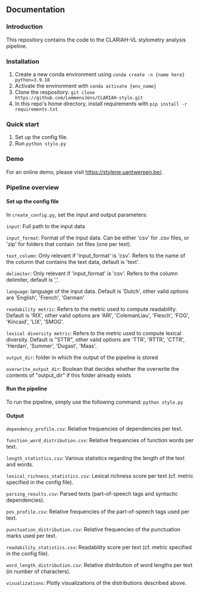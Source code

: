 ## Documentation

### Introduction
This repository contains the code to the CLARIAH-VL stylometry analysis pipeline.

### Installation
1. Create a new conda environment using ```conda create -n {name here} python=3.9.18```
2. Activate the environment with ```conda activate {env_name}```
3. Clone the respository: ```git clone https://github.com/LemmensJens/CLARIAH-stylo.git```
4. In this repo's home directory, install requirements with ```pip install -r requirements.txt```

### Quick start
1. Set up the config file.
2. Run ```python stylo.py```

### Demo
For an online demo, please visit https://stylene.uantwerpen.be/.

### Pipeline overview

#### Set up the config file
In ```create_config.py```, set the input and output parameters:

```input```: Full path to the input data

```input_format```: Format of the input data. Can be either 'csv' for .csv files, or 'zip' for folders that contain .txt files (one per text).

```text_column```: Only relevant if 'input_format' is 'csv'. Refers to the name of the column that contains the text data, default is 'text'.

```delimiter```: Only relevant if 'input_format' is 'csv'. Refers to the column delimiter, default is ','.

```language```: language of the input data. Default is 'Dutch', other valid options are 'English', 'French', 'German'

```readability metric```: Refers to the metric used to compute readability. Default is 'RIX', other valid options are 'ARI', 'ColemanLiau', 'Flesch', 'FOG', 'Kincaid', 'LIX', 'SMOG'.

```lexical diversity metric```: Refers to the metric used to compute lexical diversity. Default is "STTR", other valid options are 'TTR', 'RTTR', 'CTTR', 'Herdan', 'Summer', 'Dugast', 'Maas'.

```output_dir```: folder in which the output of the pipeline is stored

```overwrite_output_dir```: Boolean that decides whether the overwrite the contents of "output_dir" if this folder already exists

#### Run the pipeline
To run the pipeline, simply use the following command: ```python stylo.py```

#### Output
```dependency_profile.csv```: Relative frequencies of dependencies per text.

```function_word_distribution.csv```: Relative frequencies of function words per text.

```length_statistics.csv```: Various statistics regarding the length of the text and words.

```lexical_richness_statistics.csv```: Lexical richness score per text (cf. metric specified in the config file).

```parsing_results.csv```: Parsed texts (part-of-speech tags and syntactic dependencies).

```pos_profile.csv```: Relative frequencies of the part-of-speech tags used per text.

```punctuation_distribution.csv```: Relative frequencies of the punctuation marks used per text.

```readability_statistics.csv```: Readability score per text (cf. metric specified in the config file).

```word_length_distribution.csv```: Relative distribution of word lengths per text (in number of characters).

```visualizations```: Plotly visualizations of the distributions described above.
